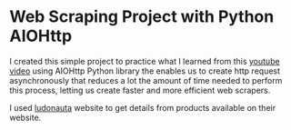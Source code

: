 # Web Scraping Project with Python AIOHttp

I created this simple project to practice what I learned from this [youtube video](https://www.youtube.com/watch?v=lUwZ9rS0SeM&t=623s) using AIOHttp Python library the enables us to create http request asynchronously that reduces a lot the amount of time needed to perform this process, letting us create faster and more efficient web scrapers.

I used [ludonauta](https://www.ludonauta.es/juegos-mesas-tiendas/listar-por-tienda/dracotienda/page:1) website to get details from products available on their website.
